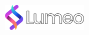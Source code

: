 <p align="center">
  <img src="https://raw.githubusercontent.com/LumeoLang/Logo/master/logo%200103.png" width="50%" height="50%"/>
</p>
